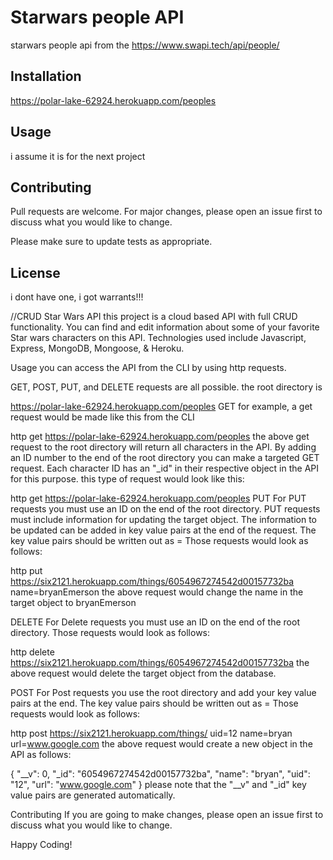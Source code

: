 # Starwars people API

starwars people api from the https://www.swapi.tech/api/people/

## Installation

https://polar-lake-62924.herokuapp.com/peoples

## Usage
i assume it is for the next project



## Contributing
Pull requests are welcome. For major changes, please open an issue first to discuss what you would like to change.

Please make sure to update tests as appropriate.

## License
i dont have one, i got warrants!!!


//CRUD Star Wars API
this project is a cloud based API with full CRUD functionality. You can find and edit information about some of your favorite Star wars characters on this API. Technologies used include Javascript, Express, MongoDB, Mongoose, & Heroku.

Usage
you can access the API from the CLI by using http requests.

GET, POST, PUT, and DELETE requests are all possible. the root directory is

https://polar-lake-62924.herokuapp.com/peoples
GET
for example, a get request would be made like this from the CLI

http get https://polar-lake-62924.herokuapp.com/peoples
the above get request to the root directory will return all characters in the API. By adding an ID number to the end of the root directory you can make a targeted GET request. Each character ID has an "_id" in their respective object in the API for this purpose. this type of request would look like this:

http get https://polar-lake-62924.herokuapp.com/peoples
PUT
For PUT requests you must use an ID on the end of the root directory. PUT requests must include information for updating the target object. The information to be updated can be added in key value pairs at the end of the request. The key value pairs should be written out as <key>=<value> Those requests would look as follows:

http put https://six2121.herokuapp.com/things/6054967274542d00157732ba name=bryanEmerson
the above request would change the name in the target object to bryanEmerson

DELETE
For Delete requests you must use an ID on the end of the root directory. Those requests would look as follows:

http delete https://six2121.herokuapp.com/things/6054967274542d00157732ba
the above request would delete the target object from the database.

POST
For Post requests you use the root directory and add your key value pairs at the end. The key value pairs should be written out as <key>=<value> Those requests would look as follows:

http post https://six2121.herokuapp.com/things/ uid=12 name=bryan url=www.google.com
the above request would create a new object in the API as follows:

{
    "__v": 0,
    "_id": "6054967274542d00157732ba",
    "name": "bryan",
    "uid": "12",
    "url": "www.google.com"
}
please note that the "__v" and "_id" key value pairs are generated automatically.

Contributing
If you are going to make changes, please open an issue first to discuss what you would like to change.

Happy Coding!